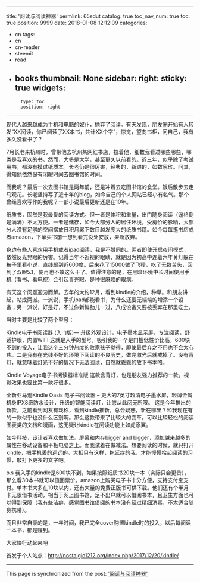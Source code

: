 
---
title: '阅读与阅读神器'
permlink: 65sdut
catalog: true
toc_nav_num: true
toc: true
position: 9999
date: 2018-01-08 12:12:09
categories:
- cn
tags:
- cn
- cn-reader
- steemit
- read
- books
thumbnail: None
sidebar:
    right:
        sticky: true
widgets:
    -
        type: toc
        position: right
---


现代人越来越成为手机和电脑的奴仆，抛弃了阅读。有天发现，朋友圈开始有人转发“XX阅读，你已阅读了XX本书，共计XX个字”，惊觉，望向书柜，问自己，我有多久没看书了？

7月长老来杭州时，曾带他去杭州某网红书店，拉着他，细数我看过哪些哪些，哪类是我喜欢的书。然而，大多是大学，甚至更久以前看的。近三年，似乎除了考试用书，都没有摸过纸质本。长老仍是很厉害，经典的，新进的，如数家珍。问其，得知他依然保有闲暇时间去图书馆的时间。

而我呢？最后一次去图书馆是两年前，还是冲着去吃图书馆的食堂。饭后散步去走马观花。长老坚持写了近十年的blog，如今自己的个人网站已经小有名气。那个曾经喜欢写作的我呢？一部小说最后更新还是在10年。

纸质书，固然是我最爱的阅读方式。但一者是体积和重量，出门随身阅读（逼格倒是满满）不太方便。一者是储存，如今大部分人的居住环境，受房价的影响，大部分人没有足够的空间摆放日积月累下数目越发庞大的纸质书籍。如今每每逛书店或者amazon，下单买书前一想到看完没处安放，果断放弃。

身边有些人喜欢用手机或者ipad阅读，我是不赞同的。两者即使开启夜间模式，依然反光晃眼的厉害。记得当年不近视的眼睛，就是因为初高中连着六年关灯躲在被子里看小说，直线飙到近600度。后来花了15000做了飞秒，吃了无数苦头，回到了双眼5.1，便再也不敢这么干了。值得注意的是，在黑暗环境中长时间使用手机（看书、看电视）会引起青光眼，是种很麻烦的眼病。

有天这个问题迎刃而解。去年的大约12月，看到kindle的介绍，种草。和朋友讲起，站成两派。一派说，手机ipad都能看书，为什么还要无端端的增添一个设备；另一派说，好是好，不过你新鲜劲儿一过，八成设备又要被丢弃在那里吃土。

当时主要是比较了两个型号：

Kindle电子书阅读器 (入门版)— 升级外观设计，电子墨水显示屏，专注阅读，舒适护眼，内置WIFI
这就是入手的型号，吸引我的一个是门槛低性价比高，600块不到的投入，让我这个三分钟热度的败家孩子觉得，即使最后弃之不用也不会太心疼。二是我有在光线不好的环境下阅读的不良历史，做完激光后就戒掉了。没有背灯，就意味着灯光不好的情况下无法阅读，自然就乖乖的放下书本咯。

Kindle Voyage电子书阅读器标准版
这款含背灯，也是朋友强力推荐的一款。视觉效果也要比第一款好很多。

全新亚马逊Kindle Oasis 电子书阅读器 – 更大的7英寸超清电子墨水屏，轻薄金属机身IPX8级防水设计，升级的智能阅读灯，让您从此阅无所限。
这是今年推出的新款。之前看到网友有戏称，看到kindle推新，总会疑惑，新在哪里？和我现在有的一款似乎也没什么区别啊。那么这款带来了比较大的变革。可以比较轻松的阅读图表类的文档和漫画，这无疑让kindle在阅读功能上如虎添翼。

如今科技，设计者喜欢做加法。屏幕和内存bigger and bigger，添加越来越多的属性在移动设备和平板电脑之上。而我试着在做减法。想要阅读的时候，就只打开kindle，把手机丢的远远的。大抵只有这样，拖延症的我，才能慢慢拾起阅读的习惯，敲打下更多的文字吧。

p.s 我入手的kindle是600块不到，如果按照纸质书20块一本（实际只会更贵），那么看30本书就可以值回票价。amazon上购买电子书十分方便，支持支付宝支付。单本书大多在10块以内，还有大量的免费正版书可供下载。他们还有个半月卡无限借书活动，相当于网上图书馆，足不出户就可以借阅书本，且卫生方面也可以得到保障（我有些洁癖，感觉图书馆借阅的书本没有经过精细消毒，不太适合随身携带）。

而且非常自豪的是，一年时间，我已完全cover购置kindle时的投入，以后每阅读一本书，都是赚到。

大家快行动起来吧

首发于个人站点：http://nostalgic1212.org/index.php/2017/12/20/kindle/

- - -

This page is synchronized from the post: ['阅读与阅读神器'](https://steemit.com/@nostalgic1212/65sdut)
